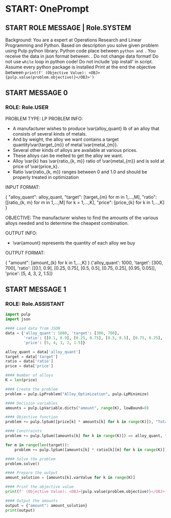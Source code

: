 # START: OnePrompt 
## START ROLE MESSAGE | Role.SYSTEM 
Background: You are a expert at Operations Research and Linear Programming and Python. Based on description you solve given problem using Pulp python library. Python code place between ```python and ```. You receive the data in json format between: <DATA></DATA>. Do not change data format! Do not use `while` loop in python code! Do not include 'pip install' in script. Assume every python package is installed Print at the end the objective between <OBJ></OBJ> `print(f' (Objective Value): <OBJ>{pulp.value(problem.objective)}</OBJ>')`  
## START MESSAGE 0 
### ROLE: Role.USER
<DESCRIPTION>
PROBLEM TYPE: LP
PROBLEM INFO:

- A manufacturer wishes to produce \var{alloy_quant} lb of an alloy that consists of several kinds of metals.
- And by weight, the alloy we want contains a target quantity\var{target_{m}} of metal \var{metal_{m}}.
- Several other kinds of alloys are available at various prices. 
- These alloys can be melted to get the alloy we want.
- Alloy \var{k} has \var{ratio_{k, m}} ratio of \var{metal_{m}} and is sold at price of \var{price_k}.
- Ratio \var{ratio_{k, m}} ranges between 0 and 1.0 and should be properly treated in optimization

INPUT FORMAT:

{
	"alloy_quant": alloy_quant,
	"target": [target_{m} for m in 1,...,M],
	"ratio": [[ratio_{k, m} for m in 1,...,M] for k = 1,...,K],
	"price": [price_{k} for k in 1,...,K]
}

OBJECTIVE: The manufacturer wishes to find the amounts of the various alloys needed and to determine the cheapest combination.

OUTPUT INFO:

- \var{amount} represents the quantity of each alloy we buy

OUTPUT FORMAT:

{
	"amount": [amount_{k} for k in 1,...,K]
}
</DESCRIPTION>
<DATA>
{'alloy_quant': 1000, 'target': [300, 700], 'ratio': [[0.1, 0.9], [0.25, 0.75], [0.5, 0.5], [0.75, 0.25], [0.95, 0.05]], 'price': [5, 4, 3, 2, 1.5]}</DATA>


## START MESSAGE 1 
### ROLE: Role.ASSISTANT
```python
import pulp
import json

#### Load data from JSON
data = {'alloy_quant': 1000, 'target': [300, 700], 
        'ratio': [[0.1, 0.9], [0.25, 0.75], [0.5, 0.5], [0.75, 0.25], [0.95, 0.05]], 
        'price': [5, 4, 3, 2, 1.5]}

alloy_quant = data['alloy_quant']
target = data['target']
ratio = data['ratio']
price = data['price']

#### Number of alloys
K = len(price)

#### Create the problem
problem = pulp.LpProblem("Alloy_Optimization", pulp.LpMinimize)

#### Decision variables
amounts = pulp.LpVariable.dicts("amount", range(K), lowBound=0)

#### Objective function
problem += pulp.lpSum([price[k] * amounts[k] for k in range(K)]), "Total_Cost"

#### Constraints
problem += pulp.lpSum([amounts[k] for k in range(K)]) == alloy_quant, "Total_Alloy_Quantity"

for m in range(len(target)):
    problem += pulp.lpSum([amounts[k] * ratio[k][m] for k in range(K)]) == target[m], f"Target_Metal_{m+1}"

#### Solve the problem
problem.solve()

#### Prepare the output
amount_solution = [amounts[k].varValue for k in range(K)]

#### Print the objective value
print(f' (Objective Value): <OBJ>{pulp.value(problem.objective)}</OBJ>')

#### Output the amounts
output = {"amount": amount_solution}
print(output)
```

